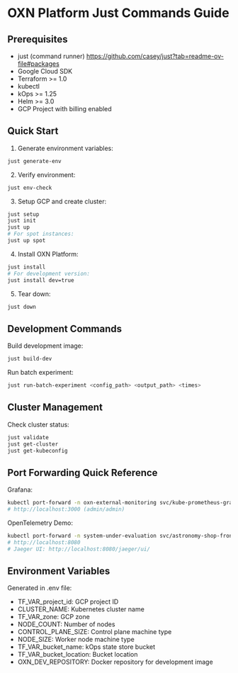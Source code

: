 # OXN Platform Just Commands Guide

## Prerequisites
- just (command runner) https://github.com/casey/just?tab=readme-ov-file#packages
- Google Cloud SDK
- Terraform >= 1.0
- kubectl
- kOps >= 1.25
- Helm >= 3.0
- GCP Project with billing enabled

## Quick Start

1. Generate environment variables:
```bash
just generate-env
```

2. Verify environment:
```bash
just env-check
```

3. Setup GCP and create cluster:
```bash
just setup
just init
just up
# For spot instances:
just up spot
```

4. Install OXN Platform:
```bash
just install
# For development version:
just install dev=true
```

5. Tear down:
```bash
just down
```

## Development Commands

Build development image:
```bash
just build-dev
```

Run batch experiment:
```bash
just run-batch-experiment <config_path> <output_path> <times>
```

## Cluster Management

Check cluster status:
```bash
just validate
just get-cluster
just get-kubeconfig
```

## Port Forwarding Quick Reference

Grafana:
```bash
kubectl port-forward -n oxn-external-monitoring svc/kube-prometheus-grafana 3000:80
# http://localhost:3000 (admin/admin)
```

OpenTelemetry Demo:
```bash
kubectl port-forward -n system-under-evaluation svc/astronomy-shop-frontendproxy 8080:8080
# http://localhost:8080
# Jaeger UI: http://localhost:8080/jaeger/ui/
```

## Environment Variables
Generated in .env file:
- TF_VAR_project_id: GCP project ID
- CLUSTER_NAME: Kubernetes cluster name
- TF_VAR_zone: GCP zone
- NODE_COUNT: Number of nodes
- CONTROL_PLANE_SIZE: Control plane machine type
- NODE_SIZE: Worker node machine type
- TF_VAR_bucket_name: kOps state store bucket
- TF_VAR_bucket_location: Bucket location 
- OXN_DEV_REPOSITORY: Docker repository for development image